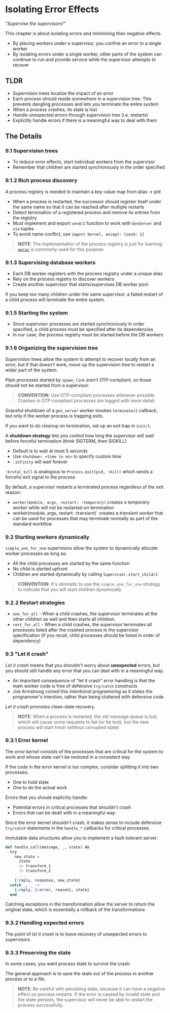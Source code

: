 # Isolating Error Effects

_"Supervise the supervisors!"_

This chapter is about isolating errors and minimizing their negative effects.

- By placing workers under a supervisor, you confine an error to a single
  worker
- By isolating errors under a single worker, other parts of the system can
  continue to run and provide service while the supervisor attempts to recover

## TLDR

- Supervision trees localize the impact of an error
- Each process should reside somewhere in a supervision tree.
  This prevents dangling processes and lets you terminate the entire system
- When a process crashes, its state is lost
- Handle unexpected errors through supervision tree (i.e. restarts)
- Explicitly handle errors if there is a meaningful way to deal with them

## The Details

### 9.1 Supervision trees

- To reduce error effects, start individual workers from the supervisor
- Remember that children are started synchronously in the order specified

### 9.1.2 Rich process discovery

A process registry is needed to maintain a key-value map from alias -> pid

- When a process is restarted, the successor should register itself under the
  same name so that it can be reached after multiple restarts
- Detect termination of a registered process and remove its entries from the
  registry
- Must implement and export `send/2` function to work with `GenServer`
  and `via` tuples
- To avoid name conflict, use `import Kernel, except: [send: 2]`

> **NOTE**: The implementation of the process registry is just for learning.
  [`gproc`](https://github.com/uwiger/gproc) is commonly used for this purpose.

### 9.1.3 Supervising database workers

- Each DB worker registers with the process registry under a unique alias
- Rely on the process registry to discover workers
- Create another supervisor that starts/supervises DB worker pool

If you keep too many children under the same supervisor, a failed restart of
a child process will terminate the entire system.

### 9.1.5 Starting the system

- Since supervisor processes are started synchronously in order specified,
  a child process must be specified after its dependencies
- In our case, the process registry must be started before the DB workers

### 9.1.6 Organizing the supervision tree

Supervision trees allow the system to attempt to recover locally from an
error, but if that doesn't work, move up the supervision tree to restart
a wider part of the system.

Plain processes started by `spawn_link` aren't OTP-compliant, so those
should not be started from a supervisor.

> **CONVENTION**: Use OTP-compliant processes wherever possible.
  Crashes in OTP-compliant processes are logged with more detail.

Graceful shutdown of a `gen_server` worker invokes `terminate/2` callback,
but only if the worker process is trapping exits.

If you want to do cleanup on termination, set up an exit trap in `init/1`.

A **shutdown strategy** lets you control how long the supervisor will wait
before forceful termination (think SIGTERM, then SIGKILL)
- Default is to wait at most 5 seconds
- Use `shutdown: <time in ms>` to specify custom time
- `:infinity` will wait forever

`:brutal_kill` is analogous to `Process.exit(pid, :kill)` which sends a
forceful exit signal to the process

By default, a supervisor restarts a terminated process regardless of the exit
reason:
- `worker(module, args, restart: :temporary)` creates a _temporary worker_
  while will not be restarted on termination
- worker(module, args, restart: :transient)` creates a _transient worker_
  that can be used for processes that may terminate normally as part of the
  standard workflow

### 9.2 Starting workers dynamically

`simple_one_for_one` supervisors allow the system to dynamically allocate
worker processes as long as:
- All the child processes are started by the same function
- No child is started upfront
- Children are started dynamically by calling `Supervisor.start_child/2`

> **CONVENTION**: It's idiomatic to use the `simple_one_for_one` strategy
  to indicate that you will start children dynamically

### 9.2.2 Restart strategies

- `one_for_all` - When a child crashes, the supervisor terminates all the
  other children as well and then starts all children.
- `rest_for_all` - When a child crashes, the supervisor terminates all 
  processes listed after the crashed process in the supervisor specification
  (if you recall, child processes should be listed in order of dependency)

### 9.3 "Let it crash"

_Let it crash_ means that you shouldn't worry about **unexpected** errors,
but you should still handle any error that you can deal with in a meaningful
way. 

- An important consequence of "let it crash" error handling is that the main
  worker code is free of defensive `try/catch` constructs
- Joe Armstrong coined this _intentional programming_ as it states the
  programmer's intention, rather than being cluttered with defensive code

_Let it crash_ promotes clean-slate recovery.

> **NOTE**: When a process is restarted, the old message queue is lost,
  which will cause some requests to fail (or be lost), but the new process
  will start fresh (without corrupted state)

### 9.3.1 Error kernel

The _error kernel_ consists of the processes that are critical for the
system to work and whose state can't be restored in a consistent way

If the code in the error kernel is too complex, consider splitting it
into two processes:
- One to hold state
- One to do the actual work

Errors that you should explicitly handle:
- Potential errors in critical processes that shouldn't crash
- Errors that can be dealt with in a meaningful way

Since the error kernel shouldn't crash, it makes sense to include
defensive `try/catch` statements in the `handle_*` callbacks for
critical processes.

Immutable data structures allow you to implement a fault-tolerant server:

```elixir
def handle_call(message, _, state) do
  try
    new_state =
      state
      |> transform_1
      |> transform_2
      ...
    {:reply, response, new_state}
  catch _, _ ->
    {:reply, {:error, reason}, state}
  end
```

Catching exceptions in the transformation allow the server to return
the original state, which is essentially a rollback of the transformations

### 9.3.2 Handling expected errors

The point of _let it crash_ is to leave recovery of unexpected errors
to supervisors.

### 9.3.3 Preserving the state

In some cases, you want process state to survive the crash.

The general approach is to save the state out of the process in another
process or to a file.

> **NOTE**: Be careful with persisting state, because it can have a negative
  effect on process restarts.  If the error is caused by invalid state
  and the state persists, the supervisor will never be able to restart the
  process successfully.

